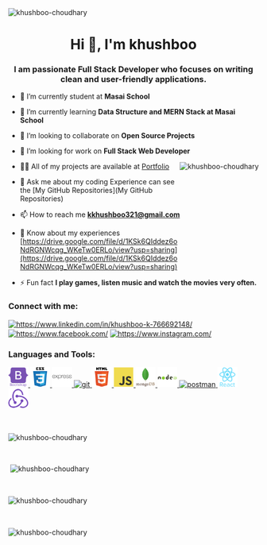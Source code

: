 <p><img align="center" src="https://camo.githubusercontent.com/f6decabc6a509fd6d5d8a1053fedc3ad96458e223c6a9f8f312d125b6e833c7b/68747470733a2f2f692e696d6775722e636f6d2f6958754c3148472e706e67" alt="khushboo-choudhary" /></p>

<h1 align="center">Hi 👋, I'm khushboo</h1>
<h3 align="center">I am passionate Full Stack Developer who focuses on writing clean and user-friendly applications.</h3>

- 🔭 I’m currently student at **Masai School**

- 🌱 I’m currently learning **Data Structure and MERN Stack at Masai School**

- 👯 I’m looking to collaborate on **Open Source Projects**

- 🤝 I’m looking for work on **Full Stack Web Developer**                  <p><img align="right" height= "200px" src="https://external-preview.redd.it/TBKXp39Mgvo9-Jv8e710_u-l-wUFn2CC7oMi3R6M8QQ.jpg?auto=webp&s=454cb0c8f0637c924a8cdfed884bbd644b1713a4" alt="khushboo-choudhary" /></p>

- 👨‍💻 All of my projects are available at [Portfolio](https://khushboo-portfolio.netlify.app/)

- 💬 Ask me about my coding Experience can see the [My GitHub Repositories](My GitHub Repositories)

- 📫 How to reach me **kkhushboo321@gmail.com**

- 📄 Know about my experiences [https://drive.google.com/file/d/1KSk6QIddez6oNdRGNWcqg_WKeTw0ERLo/view?usp=sharing](https://drive.google.com/file/d/1KSk6QIddez6oNdRGNWcqg_WKeTw0ERLo/view?usp=sharing)

- ⚡ Fun fact **I play games, listen music and watch the movies very often.**

<h3 align="left">Connect with me:</h3>
<p align="left">
<a href="https://linkedin.com/in/https://www.linkedin.com/in/khushboo-k-766692148/" target="blank"><img align="center" src="https://raw.githubusercontent.com/rahuldkjain/github-profile-readme-generator/master/src/images/icons/Social/linked-in-alt.svg" alt="https://www.linkedin.com/in/khushboo-k-766692148/" height="30" width="40" /></a>
<a href="https://fb.com/https://www.facebook.com/" target="blank"><img align="center" src="https://raw.githubusercontent.com/rahuldkjain/github-profile-readme-generator/master/src/images/icons/Social/facebook.svg" alt="https://www.facebook.com/" height="30" width="40" /></a>
<a href="https://instagram.com/https://www.instagram.com/" target="blank"><img align="center" src="https://raw.githubusercontent.com/rahuldkjain/github-profile-readme-generator/master/src/images/icons/Social/instagram.svg" alt="https://www.instagram.com/" height="30" width="40" /></a>
</p>

<h3 align="left" >Languages and Tools:</h3>
<p align="left" justify-content="space-between"> <a href="https://getbootstrap.com" target="_blank" rel="noreferrer"> <img src="https://raw.githubusercontent.com/devicons/devicon/master/icons/bootstrap/bootstrap-plain-wordmark.svg" alt="bootstrap" width="40" height="40"/> </a> <a href="https://www.w3schools.com/css/" target="_blank" rel="noreferrer"> <img src="https://raw.githubusercontent.com/devicons/devicon/master/icons/css3/css3-original-wordmark.svg" alt="css3" width="40" height="40"/> </a> <a href="https://expressjs.com" target="_blank" rel="noreferrer"> <img src="https://raw.githubusercontent.com/devicons/devicon/master/icons/express/express-original-wordmark.svg" alt="express" width="40" height="40"/> </a> <a href="https://git-scm.com/" target="_blank" rel="noreferrer"> <img src="https://www.vectorlogo.zone/logos/git-scm/git-scm-icon.svg" alt="git" width="40" height="40"/> </a> <a href="https://www.w3.org/html/" target="_blank" rel="noreferrer"> <img src="https://raw.githubusercontent.com/devicons/devicon/master/icons/html5/html5-original-wordmark.svg" alt="html5" width="40" height="40"/> </a> <a href="https://developer.mozilla.org/en-US/docs/Web/JavaScript" target="_blank" rel="noreferrer"> <img src="https://raw.githubusercontent.com/devicons/devicon/master/icons/javascript/javascript-original.svg" alt="javascript" width="40" height="40"/> </a> <a href="https://www.mongodb.com/" target="_blank" rel="noreferrer"> <img src="https://raw.githubusercontent.com/devicons/devicon/master/icons/mongodb/mongodb-original-wordmark.svg" alt="mongodb" width="40" height="40"/> </a> <a href="https://nodejs.org" target="_blank" rel="noreferrer"> <img src="https://raw.githubusercontent.com/devicons/devicon/master/icons/nodejs/nodejs-original-wordmark.svg" alt="nodejs" width="40" height="40"/> </a> <a href="https://postman.com" target="_blank" rel="noreferrer"> <img src="https://www.vectorlogo.zone/logos/getpostman/getpostman-icon.svg" alt="postman" width="40" height="40"/> </a> <a href="https://reactjs.org/" target="_blank" rel="noreferrer"> <img src="https://raw.githubusercontent.com/devicons/devicon/master/icons/react/react-original-wordmark.svg" alt="react" width="40" height="40"/> </a> <a href="https://redux.js.org" target="_blank" rel="noreferrer"> <img src="https://raw.githubusercontent.com/devicons/devicon/master/icons/redux/redux-original.svg" alt="redux" width="40" height="40"/> </a> </p>
<br>


<p><img align="center" src="https://github-readme-stats.vercel.app/api/top-langs?username=khushboo-choudhary&show_icons=true&locale=en&layout=compact" alt="khushboo-choudhary" /></p>
<br>


<p>&nbsp;<img align="center" src="https://github-readme-stats.vercel.app/api?username=khushboo-choudhary&show_icons=true&locale=en" alt="khushboo-choudhary" /></p>
<br>


<p><img align="center" src="https://github-readme-streak-stats.herokuapp.com/?user=khushboo-choudhary&" alt="khushboo-choudhary" /></p>
<br>

<p><img align="center" src="https://raw.githubusercontent.com/Trilokia/Trilokia/379277808c61ef204768a61bbc5d25bc7798ccf1/bottom_header.svg" alt="khushboo-choudhary" /></p>

